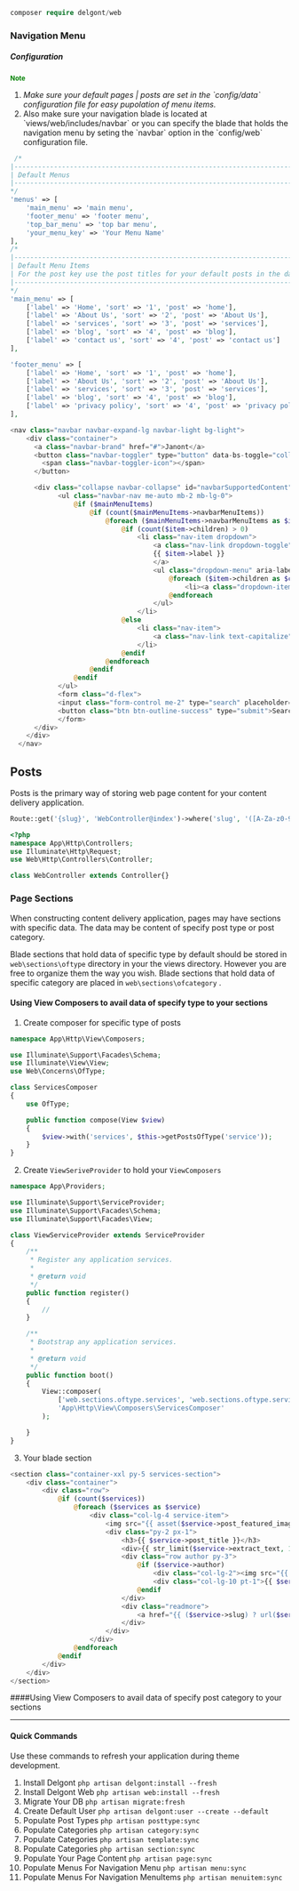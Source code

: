 
```php
composer require delgont/web
```


### Navigation Menu

##### Configuration

<small style="color:green;"><b>Note</b></small>
<ol>
    <li><i>Make sure your default pages | posts are set in the `config/data` configuration file for easy pupolation of menu items.</i></li>
    <li>Also make sure your navigation blade is located at `views/web/includes/navbar` or you can specify the blade that holds the navigation menu by seting the `navbar` option in the `config/web` configuration file.</li>
</ol>

```php
 /*
|--------------------------------------------------------------------------
| Default Menus
|--------------------------------------------------------------------------
*/
'menus' => [
    'main_menu' => 'main menu',
    'footer_menu' => 'footer menu',
    'top_bar_menu' => 'top bar menu',
    'your_menu_key' => 'Your Menu Name'
],
/*
|--------------------------------------------------------------------------
| Default Menu Items
| For the post key use the post titles for your default posts in the data configuration file
|--------------------------------------------------------------------------
*/
'main_menu' => [
    ['label' => 'Home', 'sort' => '1', 'post' => 'home'],
    ['label' => 'About Us', 'sort' => '2', 'post' => 'About Us'],
    ['label' => 'services', 'sort' => '3', 'post' => 'services'],
    ['label' => 'blog', 'sort' => '4', 'post' => 'blog'],
    ['label' => 'contact us', 'sort' => '4', 'post' => 'contact us']
],

'footer_menu' => [
    ['label' => 'Home', 'sort' => '1', 'post' => 'home'],
    ['label' => 'About Us', 'sort' => '2', 'post' => 'About Us'],
    ['label' => 'services', 'sort' => '3', 'post' => 'services'],
    ['label' => 'blog', 'sort' => '4', 'post' => 'blog'],
    ['label' => 'privacy policy', 'sort' => '4', 'post' => 'privacy policy']
],
```

```php
<nav class="navbar navbar-expand-lg navbar-light bg-light">
    <div class="container">
      <a class="navbar-brand" href="#">Janont</a>
      <button class="navbar-toggler" type="button" data-bs-toggle="collapse" data-bs-target="#navbarSupportedContent" aria-controls="navbarSupportedContent" aria-expanded="false" aria-label="Toggle navigation">
        <span class="navbar-toggler-icon"></span>
      </button>

      <div class="collapse navbar-collapse" id="navbarSupportedContent">
            <ul class="navbar-nav me-auto mb-2 mb-lg-0">
                @if ($mainMenuItems)
                    @if (count($mainMenuItems->navbarMenuItems))
                        @foreach ($mainMenuItems->navbarMenuItems as $item)
                            @if (count($item->children) > 0)
                                <li class="nav-item dropdown">
                                    <a class="nav-link dropdown-toggle" href="#" id="navbarDropdown" role="button" data-bs-toggle="dropdown" aria-expanded="false">
                                    {{ $item->label }}
                                    </a>
                                    <ul class="dropdown-menu" aria-labelledby="navbarDropdown">
                                        @foreach ($item->children as $child)
                                            <li><a class="dropdown-item" href="{{ url(($child->menuable->slug) ?? '/') }}">{{ $child->label }}</a></li>
                                        @endforeach
                                    </ul>
                                </li>
                            @else
                                <li class="nav-item">
                                    <a class="nav-link text-capitalize" aria-current="page" href="{{ url(($item->menuable->slug) ?? '/') }}">{{ $item->label }}</a>
                                </li>
                            @endif
                        @endforeach
                    @endif
                @endif           
            </ul>
            <form class="d-flex">
            <input class="form-control me-2" type="search" placeholder="Search" aria-label="Search">
            <button class="btn btn-outline-success" type="submit">Search</button>
            </form>
      </div>
    </div>
  </nav>
```


## Posts

Posts is the primary way of storing web page content for your content delivery application.

```php
Route::get('{slug}', 'WebController@index')->where('slug', '([A-Za-z0-9\-\/]+)')->name('web.page');
```


```php
<?php
namespace App\Http\Controllers;
use Illuminate\Http\Request;
use Web\Http\Controllers\Controller;

class WebController extends Controller{}
```

### Page Sections


When constructing content delivery application, pages may have sections with specific data. The data may be content of specify post type or post category.

Blade sections that hold data of specific type by default should be stored in `web\sections\oftype` directory in your the views directory.  However you are free to organize them the way you wish. Blade sections that hold data of specific category are placed in `web\sections\ofcategory` .

#### Using View Composers to avail data of specify type to your sections

1. Create composer for specific type of posts

```php
namespace App\Http\View\Composers;

use Illuminate\Support\Facades\Schema;
use Illuminate\View\View;
use Web\Concerns\OfType;

class ServicesComposer
{
    use OfType;

    public function compose(View $view)
    {
        $view->with('services', $this->getPostsOfType('service'));
    }
}
```

2. Create `ViewSeriveProvider` to hold your `ViewComposers`

```php
namespace App\Providers;

use Illuminate\Support\ServiceProvider;
use Illuminate\Support\Facades\Schema;
use Illuminate\Support\Facades\View;

class ViewServiceProvider extends ServiceProvider
{
    /**
     * Register any application services.
     *
     * @return void
     */
    public function register()
    {
        //
    }

    /**
     * Bootstrap any application services.
     *
     * @return void
     */
    public function boot()
    {
        View::composer(
            ['web.sections.oftype.services', 'web.sections.oftype.services-dark'],
            'App\Http\View\Composers\ServicesComposer'
        );

    }
}
```

3. Your blade  section

```php
<section class="container-xxl py-5 services-section">
    <div class="container">
        <div class="row">
            @if (count($services))
                @foreach ($services as $service)
                    <div class="col-lg-4 service-item">
                        <img src="{{ asset($service->post_featured_image) }}" alt="" class="img-fluid" />
                        <div class="py-2 px-1">
                            <h3>{{ $service->post_title }}</h3>
                            <div>{{ str_limit($service->extract_text, 150) }}</div>
                            <div class="row author py-3">
                                @if ($service->author)
                                    <div class="col-lg-2"><img src="{{ asset($service->author->avator->url) }}" alt="" class="img-fluid rounded-circle"></div>
                                    <div class="col-lg-10 pt-1">{{ $service->author->name }}</div>
                                @endif
                            </div>
                            <div class="readmore">
                                <a href="{{ ($service->slug) ? url($service->slug) : '#' }}" class="btn btn-md btn-primary">Read More</a>
                            </div>
                        </div>
                    </div>
                @endforeach
            @endif
        </div>
    </div>
</section>
```

####Using View Composers to avail data of specify post category to your sections



---

#### Quick Commands

Use these commands to refresh your application during theme development.

1. Install Delgont `php artisan delgont:install --fresh`
2. Install Delgont Web `php artisan web:install --fresh`
3. Migrate Your DB `php artisan migrate:fresh`
4. Create Default User `php artisan delgont:user --create --default`
5. Populate Post Types `php artisan posttype:sync`
7. Populate Categories `php artisan category:sync`
7. Populate Categories `php artisan template:sync`
7. Populate Categories `php artisan section:sync`
6. Populate Your Page Content `php artisan page:sync`
5. Populate Menus For Navigation Menu `php artisan menu:sync`
5. Populate Menus For Navigation MenuItems `php artisan menuitem:sync`
